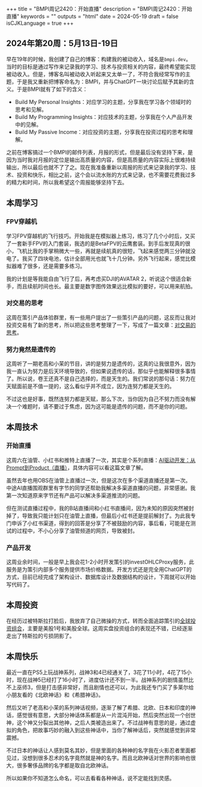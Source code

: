+++
title = "BMPI周记2420：开始直播"
description = "BMPI周记2420：开始直播"
keywords = ""
outputs = "html"
date = 2024-05-19
draft = false
isCJKLanguage = true
+++

## 2024年第20周：5月13日-19日

早在19年的时候，我创建了自己的博客：构建我的被动收入，域名是`bmpi.dev`。当时的目标是通过写作来记录我的学习、技术与投资相关的内容，最终希望能实现被动收入。但是，博客名叫被动收入听起来又太单一了，不符合我经常写作的主题，于是我又重新把博客命名为：BMPI，并与ChatGPT一块讨论后赋予其新的含义。于是BMPI就有了如下的含义：

- Build My Personal Insights：对应学习的主题，分享我在学习各个领域时的思考和见解。
- Build My Programming Insights：对应技术的主题，分享我在个人产品开发中的见解。
- Build My Passive Income：对应投资的主题，分享我在投资过程的思考和理解。

之前在博客搞过一个BMPI的邮件列表，月报的形式，但是最后没有坚持下来，是因为当时我对月报的定位是输出高质量的内容，但是高质量的内容实际上很难持续输出，所以最后也就不了了之。现在我准备重新以周报的形式来记录我的学习、技术、投资和快乐，相比之前，这个会以流水账的方式来记录，也不需要花费我过多的精力和时间，所以我希望这个周报能够坚持下去。

## 本周学习

### FPV穿越机

学习FPV穿越机的飞行技巧。开始我是在模拟器上练习，练习了几个小时后，又买了一套新手FPV的入门套装，我选的是BetaFPV的云鹰套装。到手后发现真的很小，飞机比我的手掌稍微大一些，再就是续航真的很短，飞起来感觉两三分钟就没电了。我买了四块电池，估计全部用光也就飞十几分钟。另外飞行起来，感觉比模拟器难了很多，还是需要多练习。

我的计划是等我能自由飞行了后，再考虑买DJI的AVATAR 2，听说这个很适合新手，而且续航时间也长。最主要是数字图传效果远比模拟的要好，可以用来航拍。

### 对交易的思考

这周在策引产品体验群里，有一些用户提出了一些策引产品的问题，这反而让我对投资交易有了新的思考，所以把这些思考整理了一下，写成了一篇文章：[对交易的思考](https://www.bmpi.dev/self/thinking-in-trade/)。

### 努力竟然是遗传的

这周听了一期老高和小茉的节目，讲的是努力是遗传的，这真的让我很意外，因为我一直认为努力是后天环境导致的，但如果说遗传的话，那似乎也能解释很多事情了。所以说，卷王还真不是自己选择的，而是天生的。我们常说的那句话：努力在天赋面前是不值一提的，这么看似乎并不成立，因为连努力都是天生的。

不过这也是好事，既然连努力都是天赋，那么下次，当你因为自己不努力而没有解决一个难题时，请不要过于焦虑，因为这可能是遗传的问题，而不是你的问题。

## 本周技术

### 开始直播

这周六在油管、小红书和推特上直播了一次，其实是个系列直播：[AI驱动开发：从Prompt到Product（直播）](https://www.bmpi.dev/dev/ai-driven-development-live-video/)，具体内容可以看这篇文章了解。

虽然去年也用OBS在油管上直播过一次，但是这次在多个渠道直播还是第一次。中途AI直播围观群里有字节的同学还帮助我解决多渠道直播的问题，非常感谢。我第一次知道原来字节还有产品可以解决多渠道推流的问题。

但在测试直播过程中，我的B站直播间和小红书直播间，因为未知的原因突然被封掉了，导致我只能计划只在油管上直播，但最后小红书还是提前解封了。为此我专门申诉了小红书渠道，得到的回答是分享了不被鼓励的内容，事后看，可能是在测试的过程中，不小心分享了油管频道的网页，导致被封。

### 产品开发

这周业余时间，一般是早上我会花1-2小时开发策引的investOHLCProxy服务，此服务是为策引内部多个服务提供市场价格数据。开发方式还是完全用ChatGPT的方式，目前已经完成了架构设计、数据库设计及数据结构的设计，下周就可以开始写代码了。

## 本周投资

在经历过被特斯拉打脸后，我放弃了自己微操的方式，转而全面追踪策引的[全球投资组合](https://www.myinvestpilot.com/portfolios)，主要是美股1号和美股全球。这周实盘投资组合的表现还不错，已经逐渐走出了特斯拉的亏损阴影了。

## 本周快乐

最近一直在PS5上玩战神系列，战神3和4已经通关了，3花了11小时，4花了15小时，现在战神5已经打了16小时了，进度估计还不到一半。战神系列的剧情虽然比不上巫师3，但是打击感非常好，而且剧情也还可以，为此我还专门买了多莱尔给小朋友看的《北欧神话》和《希腊神话》。

然后又听了老高和小茉的系列神话视频，逐渐了解了希腊、北欧、日本和印度的神话，感觉很有意思，大部分神话体系都是从一片混沌开始，然后突然出现一个创世神，这个神又分裂出其他神，之后人类被造出来了。不过战神有意思的是，通过虚拟的角色，把故事巧妙的融入到这些神话中，当你了解神话后，突然就感觉到非常震撼。

不过日本的神话让人感到莫名其妙，但是里面的各种神的名字我在火影忍者里面都见过，没想到很多忍术的名字竟然就是神的名字。而且北欧神话对世界的影响也很大，很多奢侈品牌的名字都是取自北欧神话。

所以如果你不知道怎么命名，可以去看看各种神话，说不定能找到灵感。
